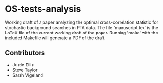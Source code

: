 # OS-tests-analysis
Working draft of a paper analyzing the optimal cross-correlation statistic for stochastic background searches in PTA data.  The file 'manuscript.tex' is the LaTeX file of the current working draft of the paper. Running 'make' with the included Makefile will generate a PDF of the draft.

## Contributors

* Justin Ellis
* Steve Taylor
* Sarah Vigeland
